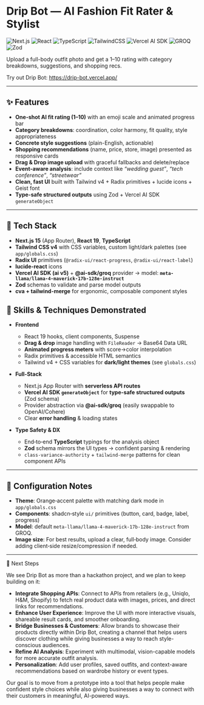 # Drip Bot — AI Fashion Fit Rater & Stylist

![Next.js](https://img.shields.io/badge/Next.js-15-black) ![React](https://img.shields.io/badge/React-19-61DAFB) ![TypeScript](https://img.shields.io/badge/TypeScript-5-3178C6) ![TailwindCSS](https://img.shields.io/badge/TailwindCSS-4-38B2AC) ![Vercel AI SDK](https://img.shields.io/badge/Vercel%20AI%20SDK-ai%205-000) ![GROQ](https://img.shields.io/badge/GROQ-Llama--4--Maverick--17B-FF4A4A) ![Zod](https://img.shields.io/badge/Zod-4-3E67B1)

Upload a full-body outfit photo and get a 1–10 rating with category breakdowns, suggestions, and shopping recs.

Try out Drip Bot: https://drip-bot.vercel.app/

---

## ✨ Features

- **One-shot AI fit rating (1–10)** with an emoji scale and animated progress bar
- **Category breakdowns**: coordination, color harmony, fit quality, style appropriateness
- **Concrete style suggestions** (plain-English, actionable)
- **Shopping recommendations** (name, price, store, image) presented as responsive cards
- **Drag & Drop image upload** with graceful fallbacks and delete/replace
- **Event-aware analysis**: include context like *“wedding guest”*, *“tech conference”*, *“streetwear”*
- **Clean, fast UI** built with Tailwind v4 + Radix primitives + lucide icons + Geist font
- **Type-safe structured outputs** using Zod + Vercel AI SDK `generateObject`

---

## 🧱 Tech Stack

- **Next.js 15** (App Router), **React 19**, **TypeScript**
- **Tailwind CSS v4** with CSS variables, custom light/dark palettes (see `app/globals.css`)
- **Radix UI** primitives (`@radix-ui/react-progress`, `@radix-ui/react-label`)
- **lucide-react** icons
- **Vercel AI SDK (ai v5)** + **@ai-sdk/groq** provider → model: **`meta-llama/llama-4-maverick-17b-128e-instruct`**
- **Zod** schemas to validate and parse model outputs
- **cva + tailwind-merge** for ergonomic, composable component styles

## 🧪 Skills & Techniques Demonstrated

- **Frontend**
  - React 19 hooks, client components, Suspense
  - **Drag & drop** image handling with `FileReader` → Base64 Data URL
  - **Animated progress meters** with score→color interpolation
  - Radix primitives & accessible HTML semantics
  - Tailwind v4 + CSS variables for **dark/light themes** (see `globals.css`)

- **Full‑Stack**
  - Next.js App Router with **serverless API routes**
  - **Vercel AI SDK `generateObject`** for **type-safe structured outputs** (Zod schema)
  - Provider abstraction via **@ai-sdk/groq** (easily swappable to OpenAI/Cohere)
  - Clear **error handling** & loading states

- **Type Safety & DX**
  - End‑to‑end **TypeScript** typings for the analysis object
  - **Zod** schema mirrors the UI types → confident parsing & rendering
  - `class-variance-authority` + `tailwind-merge` patterns for clean component APIs

---

## 🔧 Configuration Notes

- **Theme**: Orange‑accent palette with matching dark mode in `app/globals.css`
- **Components**: shadcn‑style `ui/` primitives (button, card, badge, label, progress)
- **Model**: default `meta-llama/llama-4-maverick-17b-128e-instruct` from GROQ.
- **Image size**: For best results, upload a clear, full‑body image. Consider adding client‑side resize/compression if needed.

---

🔮 Next Steps

We see Drip Bot as more than a hackathon project, and we plan to keep building on it:

- **Integrate Shopping APIs**: Connect to APIs from retailers (e.g., Uniqlo, H&M, Shopify) to fetch real product data with images, prices, and direct links for recommendations.
- **Enhance User Experience**: Improve the UI with more interactive visuals, shareable result cards, and smoother onboarding.
- **Bridge Businesses & Customers**: Allow brands to showcase their products directly within Drip Bot, creating a channel that helps users discover clothing while giving businesses a way to reach style-conscious audiences.
- **Refine AI Analysis**: Experiment with multimodal, vision-capable models for more accurate outfit analysis.
- **Personalization**: Add user profiles, saved outfits, and context-aware recommendations based on wardrobe history or event types.

Our goal is to move from a prototype into a tool that helps people make confident style choices while also giving businesses a way to connect with their customers in meaningful, AI-powered ways.
